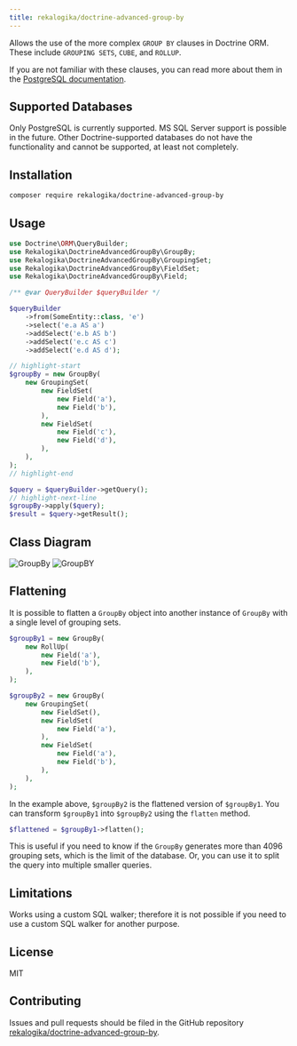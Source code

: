 ```yaml
---
title: rekalogika/doctrine-advanced-group-by
---
```


Allows the use of the more complex `GROUP BY` clauses in Doctrine ORM.
These include `GROUPING SETS`, `CUBE`, and `ROLLUP`.

If you are not familiar with these clauses, you can read more about them in the
[PostgreSQL documentation](https://www.postgresql.org/docs/current/queries-table-expressions.html#QUERIES-GROUPING-SETS).

## Supported Databases

Only PostgreSQL is currently supported. MS SQL Server support is possible in the
future. Other Doctrine-supported databases do not have the functionality and
cannot be supported, at least not completely.

## Installation

```bash
composer require rekalogika/doctrine-advanced-group-by
```

## Usage

```php
use Doctrine\ORM\QueryBuilder;
use Rekalogika\DoctrineAdvancedGroupBy\GroupBy;
use Rekalogika\DoctrineAdvancedGroupBy\GroupingSet;
use Rekalogika\DoctrineAdvancedGroupBy\FieldSet;
use Rekalogika\DoctrineAdvancedGroupBy\Field;

/** @var QueryBuilder $queryBuilder */

$queryBuilder
    ->from(SomeEntity::class, 'e')
    ->select('e.a AS a')
    ->addSelect('e.b AS b')
    ->addSelect('e.c AS c')
    ->addSelect('e.d AS d');

// highlight-start
$groupBy = new GroupBy(
    new GroupingSet(
        new FieldSet(
            new Field('a'),
            new Field('b'),
        ),
        new FieldSet(
            new Field('c'),
            new Field('d'),
        ),
    ),
);
// highlight-end

$query = $queryBuilder->getQuery();
// highlight-next-line
$groupBy->apply($query);
$result = $query->getResult();
```

## Class Diagram

![GroupBy](./diagrams/groupby.light.svg#light)
![GroupBY](./diagrams/groupby.dark.svg#dark)

## Flattening

It is possible to flatten a `GroupBy` object into another instance of `GroupBy`
with a single level of grouping sets.

```php
$groupBy1 = new GroupBy(
    new RollUp(
        new Field('a'),
        new Field('b'),
    ),
);

$groupBy2 = new GroupBy(
    new GroupingSet(
        new FieldSet(),
        new FieldSet(
            new Field('a'),
        ),
        new FieldSet(
            new Field('a'),
            new Field('b'),
        ),
    ),
);
```

In the example above, `$groupBy2` is the flattened version of `$groupBy1`.
You can transform `$groupBy1` into `$groupBy2` using the `flatten` method.

```php
$flattened = $groupBy1->flatten();
```

This is useful if you need to know if the `GroupBy` generates more than
4096 grouping sets, which is the limit of the database. Or, you can use it
to split the query into multiple smaller queries.

## Limitations

Works using a custom SQL walker; therefore it is not possible if you need to use
a custom SQL walker for another purpose.

## License

MIT

## Contributing

Issues and pull requests should be filed in the GitHub repository [rekalogika/doctrine-advanced-group-by](https://github.com/rekalogika/doctrine-advanced-group-by).
